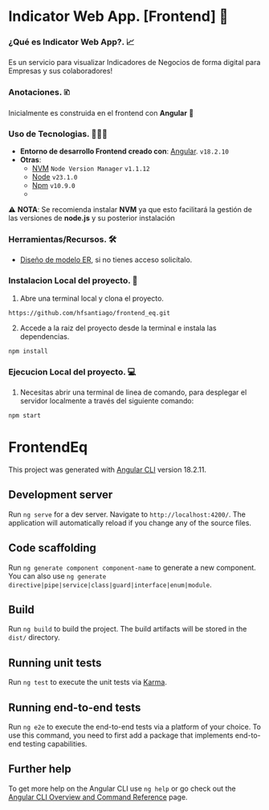 # Indicator Web App. [Frontend] 🧡

  
### ¿Qué es Indicator Web App?. 📈


Es un servicio para visualizar Indicadores de Negocios de forma digital para Empresas y sus colaboradores!

  
### Anotaciones. 🗈

Inicialmente es construida en el frontend con **Angular**  🔻

  
### Uso de Tecnologias. 🧑🏽‍💻

  
 - **Entorno de desarrollo Frontend creado con**: [Angular](https://angular.dev/). `v18.2.10`
 - **Otras**:  
	 - [NVM](https://github.com/nvm-sh/nvm) `Node Version Manager` `v1.1.12`
	 - [Node](https://nodejs.org/en/) `v23.1.0`
	 - [Npm](https://www.npmjs.com/) `v10.9.0`
	 - 
 
 
⚠️ **NOTA**: Se recomienda instalar **NVM** ya que esto facilitará la gestión de las versiones de **node.js** y su posterior instalación


### Herramientas/Recursos. 🛠️


- [Diseño de modelo ER](https://www.figma.com/design/vi1ytI8PhMJZpd30lyjnoq/ER-EQ?node-id=0-1&node-type=canvas&t=wxPmXunZ6Wsju7ZJ-0), si no tienes acceso solicítalo.

  
### Instalacion Local del proyecto. 🚀


1. Abre una terminal local y clona el proyecto.


`https://github.com/hfsantiago/frontend_eq.git`
 

2. Accede a la raiz del proyecto desde la terminal e instala las dependencias.

`npm install`

### Ejecucion Local del proyecto. 💻

 
1. Necesitas abrir una terminal de linea de comando, para desplegar el servidor localmente a través del siguiente comando:

`npm start`



# FrontendEq

This project was generated with [Angular CLI](https://github.com/angular/angular-cli) version 18.2.11.

## Development server

Run `ng serve` for a dev server. Navigate to `http://localhost:4200/`. The application will automatically reload if you change any of the source files.

## Code scaffolding

Run `ng generate component component-name` to generate a new component. You can also use `ng generate directive|pipe|service|class|guard|interface|enum|module`.

## Build

Run `ng build` to build the project. The build artifacts will be stored in the `dist/` directory.

## Running unit tests

Run `ng test` to execute the unit tests via [Karma](https://karma-runner.github.io).

## Running end-to-end tests

Run `ng e2e` to execute the end-to-end tests via a platform of your choice. To use this command, you need to first add a package that implements end-to-end testing capabilities.

## Further help

To get more help on the Angular CLI use `ng help` or go check out the [Angular CLI Overview and Command Reference](https://angular.dev/tools/cli) page.

